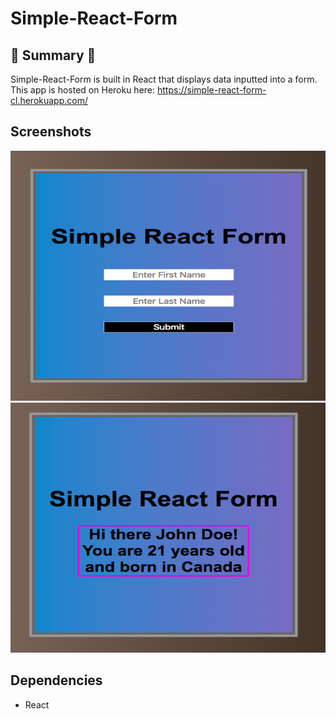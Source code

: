 # Simple-React-Form

## :round_pushpin: Summary :round_pushpin:

Simple-React-Form is built in React that displays data inputted into a form.  This app is hosted on Heroku here: https://simple-react-form-cl.herokuapp.com/  

  
## Screenshots
<img src="https://github.com/chrisliew/simple-react-form/blob/master/docs/1.png" height="400px" width="600px">

<img src="https://github.com/chrisliew/simple-react-form/blob/master/docs/2.png" height="400px" width="600px">

## Dependencies

* React
